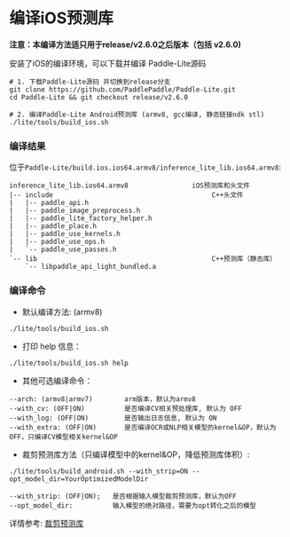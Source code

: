 
# 编译iOS预测库

**注意：本编译方法适只用于release/v2.6.0之后版本（包括 v2.6.0)**

安装了iOS的编译环境，可以下载并编译 Paddle-Lite源码

```shell
# 1. 下载Paddle-Lite源码 并切换到release分支
git clone https://github.com/PaddlePaddle/Paddle-Lite.git
cd Paddle-Lite && git checkout release/v2.6.0

# 2. 编译Paddle-Lite Android预测库 (armv8, gcc编译, 静态链接ndk stl)
./lite/tools/build_ios.sh
```



### 编译结果

位于`Paddle-Lite/build.ios.ios64.armv8/inference_lite_lib.ios64.armv8`:

```shell
inference_lite_lib.ios64.armv8                iOS预测库和头文件
|-- include                                        C++头文件
|   |-- paddle_api.h                         
|   |-- paddle_image_preprocess.h
|   |-- paddle_lite_factory_helper.h
|   |-- paddle_place.h
|   |-- paddle_use_kernels.h
|   |-- paddle_use_ops.h
|   `-- paddle_use_passes.h
`-- lib                                            C++预测库（静态库）
    `-- libpaddle_api_light_bundled.a
```



### 编译命令

- 默认编译方法: (armv8)                                           
```                                        shell
./lite/tools/build_ios.sh
```

- 打印 help 信息：

```shell
./lite/tools/build_ios.sh help
```

- 其他可选编译命令：

```shell
--arch: (armv8|armv7)        arm版本，默认为armv8
--with_cv: (OFF|ON)          是否编译CV相关预处理库, 默认为 OFF
--with_log: (OFF|ON)         是否输出日志信息, 默认为 ON
--with_extra: (OFF|ON)       是否编译OCR或NLP相关模型的kernel&OP，默认为OFF，只编译CV模型相关kernel&OP
```

- 裁剪预测库方法（只编译模型中的kernel&OP，降低预测库体积）:

```shell
./lite/tools/build_android.sh --with_strip=ON --opt_model_dir=YourOptimizedModelDir
```
```shell
--with_strip: (OFF|ON);   是否根据输入模型裁剪预测库，默认为OFF
--opt_model_dir:          输入模型的绝对路径，需要为opt转化之后的模型
```
详情参考:  [裁剪预测库](https://paddle-lite.readthedocs.io/zh/latest/user_guides/library_tailoring.html)